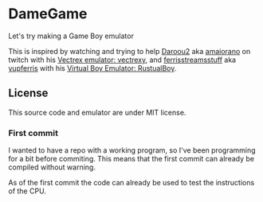 # DameGame
Let's try making a Game Boy emulator

This is inspired by watching and trying to help [Daroou2](https://www.twitch.tv/daroou2 "twitch") aka [amaiorano](https://github.com/amaiorano "GitHub") on twitch with his [Vectrex emulator: vectrexy](https://github.com/amaiorano/vectrexy), and [ferrisstreamsstuff](https://www.twitch.tv/ferrisstreamsstuff "twitch") aka [yupferris](https://github.com/yupferris) with his [Virtual Boy Emulator: RustualBoy](https://github.com/emu-rs/rustual-boy).

## License

This source code and emulator are under MIT license.

### First commit

I wanted to have a repo with a working program, so I've been programming for a bit before commiting.
This means that the first commit can already be compiled without warning.

As of the first commit the code can already be used to test the instructions of the CPU.
